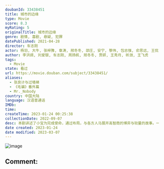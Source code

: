 ```yaml
---
doubanId: 33438451
title: 城市的边缘
type: Movie
score: 8.3
myRating: 5
originalTitle: 城市的边缘
genre: 剧情, 喜剧, 悬疑, 犯罪
datePublished: 2021-04-28
director: 车志刚
actor: 杨羽, 大牛, 张梓豫, 章涛, 邢冬冬, 邵庄, 安宁, 黎伟, 包志强, 俞思远, 王侃, 李彦峰, 周凯, 付余, 张弛
author: 李洪绸, 刘爱银, 车志刚, 周扬帆, 邢冬冬, 贾妍, 王秀月, 昕澍, 王飞虎
tags:
  - Movie
state: 看过
url: https://movie.douban.com/subject/33438451/
aliases:
  - 张良计与过墙梯
  - 《毛骗》番外篇
  - Mr._Nobody
country: 中国大陆
language: 汉语普通话
IMDb: 
time: 
createTime: 2023-01-24 00:25:38
collectionDate: 2022-09-07
desc: 本剧讲述了小宝为完成使命，通过布局，与各方人马展开高智商的博弈与较量的故事。一系列大众常见的骗局贯穿主线，如酒托，推销假药等骗局，真实接地气，代入感极强，充满趣味的观赏性，同时还具有深刻的警示教育意义...
date created: 2023-01-24
date modified: 2023-03-07
---
```


![image](p2872006293.jpg)

Comment:
---
